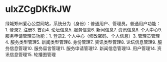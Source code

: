 # ulxZCgDKfkJW
绿城郑州爱心公益网站，系统分为（身份）：普通用户、管理员。普通用户功能：1. 登录2. 注册3. 首页4. 论坛信息5. 服务信息6. 新闻信息7. 资讯信息8. 个人中心9. 服务申请管理员功能：1. 登录2. 个人中心（修改密码、个人信息）3. 管理员管理4. 服务类型管理5. 新闻类型管理6. 身份管理7. 资讯类型管理8. 论坛信息管理9. 服务信息管理10. 服务留言管理11. 服务申请管理12. 新闻信息管理13. 用户管理14. 资讯信息管理15. 轮播图管理 

